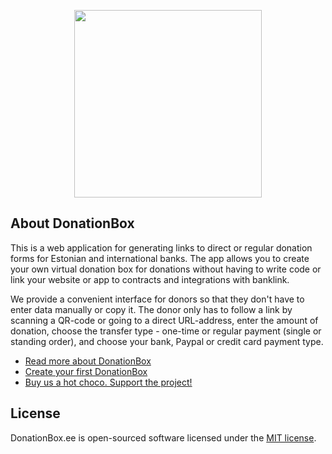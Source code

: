 <p align="center"><a href="https://donationbox.ee/" target="_blank"><img src="https://donationbox.ee/img/db-logo-fl.png" width="300"></a></p>

## About DonationBox

This is a web application for generating links to direct or regular donation forms for Estonian and international banks. The app allows you to create your own virtual donation box for donations without having to write code or link your website or app to contracts and integrations with banklink.

We provide a convenient interface for donors so that they don't have to enter data manually or copy it. The donor only has to follow a link by scanning a QR-code or going to a direct URL-address, enter the amount of donation, choose the transfer type - one-time or regular payment (single or standing order), and choose your bank, Paypal or credit card payment type.

- [Read more about DonationBox](https://donationbox.ee/about)
- [Create your first DonationBox](https://donationbox.ee)
- [Buy us a hot choco. Support the project!](https://donationbox.ee/donation?campaign_title=Support+Donationbox.ee&detail=Annetus+donationbox.ee&payee=Pavel+Flei%C5%A1er&iban=EE614204278622417401&pp=pfleiser&rev=pavelvtd)

## License

DonationBox.ee is open-sourced software licensed under the [MIT license](https://opensource.org/licenses/MIT).
